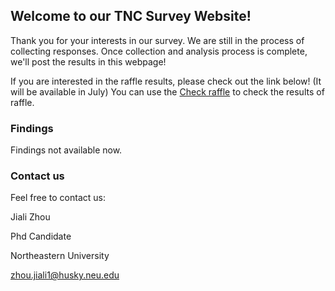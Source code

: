 ## Welcome to our TNC Survey Website!

Thank you for your interests in our survey. We are still in the process of collecting responses. Once collection and analysis process is complete, we'll post the results in this webpage!

If you are interested in the raffle results, please check out the link below! (It will be available in July)
You can use the [Check raffle](https://github.com/jializhouneu/TNCSurvey/edit/master/README.md) to check the results of raffle. 

### Findings

Findings not available now. 

### Contact us

Feel free to contact us: 

Jiali Zhou

Phd Candidate

Northeastern University

zhou.jiali1@husky.neu.edu


